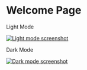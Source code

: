 # Welcome Page

Light Mode

[![Light mode screenshot](static/image/sc-light.png)](https://github.com/sina-yeganeh/welcome-page)

Dark Mode

[![Dark mode screenshot](static/image/sc-dark.png)](https://github.com/sina-yeganeh/welcome-page)

